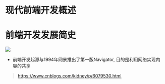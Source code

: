 # 现代前端开发概述

# 前端开发发展简史


![](./_image/2017-12-24-16-29-53.jpg)


- 前端开发起源与1994年网景推出了第一版Navigator, 目的是利用网络实现内容的共享

> https://www.cnblogs.com/kidney/p/6079530.html
